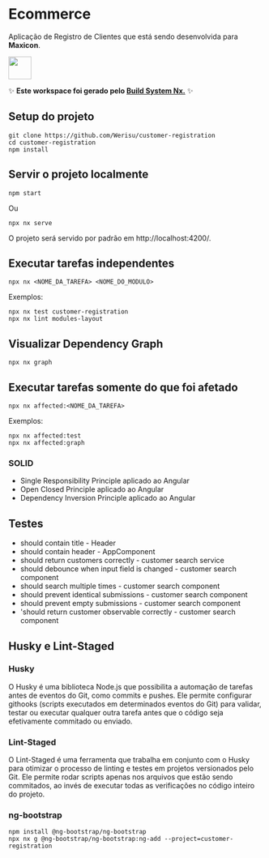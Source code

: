 # Ecommerce

Aplicação de Registro de Clientes que está sendo desenvolvida para **Maxicon**.

<a alt="Nx logo" href="https://nx.dev" target="_blank" rel="noreferrer"><img src="https://raw.githubusercontent.com/nrwl/nx/master/images/nx-logo.png" width="45"></a>

✨ **Este workspace foi gerado pelo [Build System Nx.](https://nx.dev)** ✨

## Setup do projeto

```
git clone https://github.com/Werisu/customer-registration
cd customer-registration
npm install
```

## Servir o projeto localmente

```
npm start
```

Ou

```
npx nx serve
```

O projeto será servido por padrão em http://localhost:4200/.

## Executar tarefas independentes

```
npx nx <NOME_DA_TAREFA> <NOME_DO_MODULO>
```

Exemplos:

```
npx nx test customer-registration
npx nx lint modules-layout
```

## Visualizar Dependency Graph

```
npx nx graph
```

## Executar tarefas somente do que foi afetado

```
npx nx affected:<NOME_DA_TAREFA>
```

Exemplos:

```
npx nx affected:test
npx nx affected:graph
```

### SOLID

- Single Responsibility Principle aplicado ao Angular
- Open Closed Principle aplicado ao Angular
- Dependency Inversion Principle aplicado ao Angular

## Testes

- should contain title - Header
- should contain header - AppComponent
- should return customers correctly - customer search service
- should debounce when input field is changed - customer search component
- should search multiple times - customer search component
- should prevent identical submissions - customer search component
- should prevent empty submissions - customer search component
- 'should return customer observable correctly - customer search component

## Husky e Lint-Staged

### Husky

O Husky é uma biblioteca Node.js que possibilita a automação de tarefas antes de eventos do Git, como commits e pushes. Ele permite configurar githooks (scripts executados em determinados eventos do Git) para validar, testar ou executar qualquer outra tarefa antes que o código seja efetivamente commitado ou enviado.

### Lint-Staged

O Lint-Staged é uma ferramenta que trabalha em conjunto com o Husky para otimizar o processo de linting e testes em projetos versionados pelo Git. Ele permite rodar scripts apenas nos arquivos que estão sendo commitados, ao invés de executar todas as verificações no código inteiro do projeto.

### ng-bootstrap

```
npm install @ng-bootstrap/ng-bootstrap
npx nx g @ng-bootstrap/ng-bootstrap:ng-add --project=customer-registration
```
